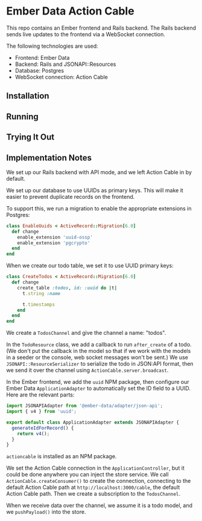 # Ember Data Action Cable

This repo contains an Ember frontend and Rails backend. The Rails backend sends live updates to the frontend via a WebSocket connection.

The following technologies are used:
* Frontend: Ember Data
* Backend: Rails and JSONAPI::Resources
* Database: Postgres
* WebSocket connection: Action Cable

## Installation

## Running

## Trying It Out

## Implementation Notes
We set up our Rails backend with API mode, and we left Action Cable in by default.

We set up our database to use UUIDs as primary keys. This will make it easier to prevent duplicate records on the frontend.

To support this, we run a migration to enable the appropriate extensions in Postgres:

```ruby
class EnableUuids < ActiveRecord::Migration[6.0]
  def change
    enable_extension 'uuid-ossp'
    enable_extension 'pgcrypto'
  end
end
```

When we create our todo table, we set it to use UUID primary keys:

```ruby
class CreateTodos < ActiveRecord::Migration[6.0]
  def change
    create_table :todos, id: :uuid do |t|
      t.string :name

      t.timestamps
    end
  end
end
```

We create a `TodosChannel` and give the channel a name: "todos".

In the `TodoResource` class, we add a callback to run `after_create` of a todo. (We don't put the callback in the model so that if we work with the models in a seeder or the console, web socket messages won't be sent.) We use `JSONAPI::ResourceSerializer` to serialize the todo in JSON:API format, then we send it over the channel using `ActionCable.server.broadcast`.

In the Ember frontend, we add the `uuid` NPM package, then configure our Ember Data `ApplicationAdapter` to automatically set the ID field to a UUID. Here are the relevant parts:

```js
import JSONAPIAdapter from '@ember-data/adapter/json-api';
import { v4 } from 'uuid';

export default class ApplicationAdapter extends JSONAPIAdapter {
  generateIdForRecord() {
    return v4();
  }
}
```

`actioncable` is installed as an NPM package.

We set the Action Cable connection in the `ApplicationController`, but it could be done anywhere you can inject the store service. We call `ActionCable.createConsumer()` to create the connection, connecting to the default Action Cable path at `http://localhost:3000/cable`, the default Action Cable path. Then we create a subscription to the `TodosChannel`.

When we receive data over the channel, we assume it is a todo model, and we `pushPayload()` into the store.
